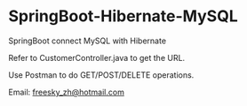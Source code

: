 # SpringBoot-Hibernate-MySQL
SpringBoot connect MySQL with Hibernate

Refer to CustomerController.java to get the URL.

Use Postman to do GET/POST/DELETE operations.

Email: freesky_zh@hotmail.com
